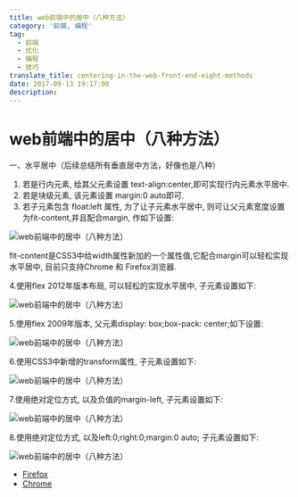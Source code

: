 ```yaml
---
title: web前端中的居中（八种方法）
category: '前端, 编程'
tag:
  - 前端
  - 优化
  - 编程
  - 技巧
translate_title: centering-in-the-web-front-end-eight-methods
date: 2017-09-13 19:17:00
description:
---
```


# web前端中的居中（八种方法）

一、水平居中（后续总结所有垂直居中方法，好像也是八种）

1. 若是行内元素, 给其父元素设置 text-align:center,即可实现行内元素水平居中.
2. 若是块级元素, 该元素设置 margin:0 auto即可.
3. 若子元素包含 float:left 属性, 为了让子元素水平居中, 则可让父元素宽度设置为fit-content,并且配合margin, 作如下设置:

![web前端中的居中（八种方法）](https://p26.toutiaoimg.com/large/28960003e0099b89ef9b)

fit-content是CSS3中给width属性新加的一个属性值,它配合margin可以轻松实现水平居中, 目前只支持Chrome 和 Firefox浏览器.

4.使用flex 2012年版本布局, 可以轻松的实现水平居中, 子元素设置如下:

![web前端中的居中（八种方法）](https://p26.toutiaoimg.com/large/2a3b0001e8cdaaf291b2)

5.使用flex 2009年版本, 父元素display: box;box-pack: center;如下设置:

![web前端中的居中（八种方法）](https://p26.toutiaoimg.com/large/2a3d000057d2079a076f)

6.使用CSS3中新增的transform属性, 子元素设置如下:

![web前端中的居中（八种方法）](https://p26.toutiaoimg.com/large/2a380003692bf750796e)

7.使用绝对定位方式, 以及负值的margin-left, 子元素设置如下:

![web前端中的居中（八种方法）](https://p26.toutiaoimg.com/large/2a3600044b285773c1ab)

8.使用绝对定位方式, 以及left:0;right:0;margin:0 auto; 子元素设置如下:

![web前端中的居中（八种方法）](https://p26.toutiaoimg.com/large/2a3d00005b14765abf32)

- [Firefox](https://www.toutiao.com/search/?keyword=Firefox)
- [Chrome](https://www.toutiao.com/search/?keyword=Chrome)
